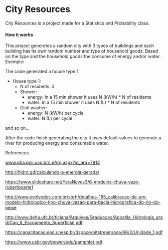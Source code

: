 # City Resources

City Resources is a project made for a Statistics and Probability class.

#### How it works

This project generetes a random city with 3 types of buildings and each building has its own random number and type of household goods. Based on the type and the household goods the consume of energy and/or water. Exemple:

The code generated a house type 1:

- House type 1:
    - N of residents: 3
    - Shower:
        - energy: In a 15 min shower it uses N (kW/h) * N of residents
        - water: In a 15 min shower it uses N (L) * N of residents
    - Dish washer:
        - energy: N (kW/h) per cycle
        - water: N (L) per cycle

and so on...

After the code finish generating the city it uses default values to generate a river for producing energy and consumable water.


References

www.pha.poli.usp.br/LeArq.aspx?id_arq=7813

http://hidro.gd/calculando-a-energia-gerada/

https://www.slideshare.net/YaraNeves3/6-modelos-chuva-vazo-rubertoparte1

http://www.evolvedoc.com.br/sbrh/detalhes-185_calibracao-de-um-modelo-hidrologico-tipo-chuva-vazao-para-bacia-hidrografica-do-rio-do-peixe

http://www.deha.ufc.br/ticiana/Arquivos/Graduacao/Apostila_Hidrologia_grad/Cap_8_Escoamento_Superficial.pdf

https://capacitacao.ead.unesp.br/dspace/bitstream/ana/66/2/Unidade_1.pdf

https://www.usbr.gov/power/edu/pamphlet.pdf
